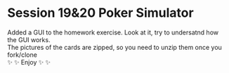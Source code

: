 # Session 19&20 Poker Simulator

Added a GUI to the homework exercise. Look at it, try to undersatnd how the GUI works.<br>
The pictures of the cards are zipped, so you need to unzip them once you fork/clone<br>
:sparkles: :sparkles: Enjoy :sparkles: :sparkles:
